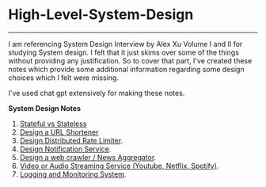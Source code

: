 # High-Level-System-Design
---

I am referencing System Design Interview by Alex Xu Volume I and II for studying System design.
I felt that it just skims over some of the things without providing any justification. So to cover that part, I've created these notes 
which provide some additional information regarding some design choices which I felt were missing.

I've used chat gpt extensively for making these notes.

**System Design Notes**

1. [Stateful vs Stateless](Stateful_VS_Stateless/)
2. [Design a URL Shortener](short_url/)
3. [Design Distributed Rate Limiter](Rate_Limiter/).
4. [Design Notification Service](Notification_Service/).
5. [Design a web crawler / News Aggregator](web_crawler/).
6. [Video or Audio Streaming Service (Youtube, Netflix, Spotify)](youtube/).
7. [Logging and Monitoring System](logging_and_monitoring/).